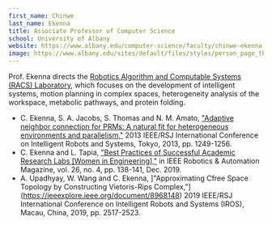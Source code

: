 ```yaml
---
first_name: Chinwe  
last_name: Ekenna
title: Associate Professor of Computer Science
school: University of Albany
website: https://www.albany.edu/computer-science/faculty/chinwe-ekenna
image: https://www.albany.edu/sites/default/files/styles/person_page_thumbnail/public/2016_10_25_Chinwe%20Ekenna_10.jpg?h=82f92a78&itok=GtX4MnZ_
---
```

Prof. Ekenna directs the [Robotics Algorithm and Computable Systems (RACS) Laboratory](http://www.cs.albany.edu/RACS/index.html), which focuses on the development of intelligent systems, motion planning in complex spaces, heterogeneity analysis of the workspace, metabolic pathways, and protein folding.
* C. Ekenna, S. A. Jacobs, S. Thomas and N. M. Amato, ["Adaptive neighbor connection for PRMs: A natural fit for heterogeneous environments and parallelism,"](https://ieeexplore.ieee.org/abstract/document/6696510) 2013 IEEE/RSJ International Conference on Intelligent Robots and Systems, Tokyo, 2013, pp. 1249-1256.
* C. Ekenna and L. Tapia, ["Best Practices of Successful Academic Research Labs [Women in Engineering],"](https://ieeexplore.ieee.org/abstract/document/8930905) in IEEE Robotics & Automation Magazine, vol. 26, no. 4, pp. 138-141, Dec. 2019.
* A. Upadhyay, W. Wang and C. Ekenna, ]"Approximating Cfree Space Topology by Constructing Vietoris-Rips Complex,"](https://ieeexplore.ieee.org/document/8968148) 2019 IEEE/RSJ International Conference on Intelligent Robots and Systems (IROS), Macau, China, 2019, pp. 2517-2523.